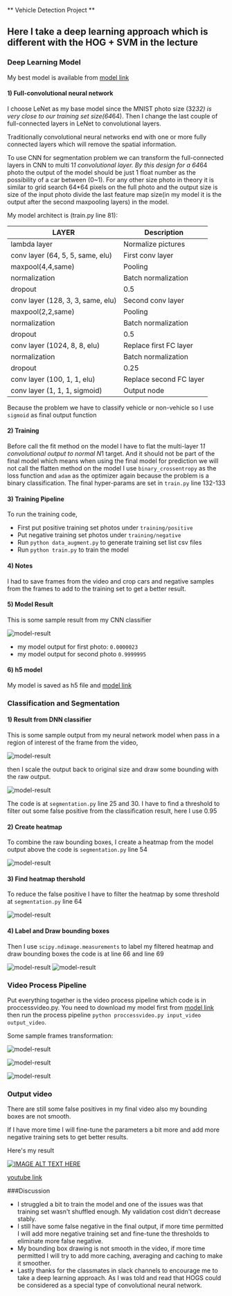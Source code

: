 ** Vehicle Detection Project **

## **Here I take a deep learning approach which is different with the HOG + SVM in the lecture** ##

[//]: # (Image References)
[image1]: output_images/cnn_output.png
[image2]: output_images/raw_feature_map.png
[image3]: output_images/raw_bb_1.png
[image4]: output_images/raw_hm_1.png
[image5]: output_images/filtered_hm_1.png
[image6]: output_images/labels_map.png
[image7]: output_images/labeled_hm.png
[image8]: output_images/draw_label.png
[image9]: output_images/full_proccess_1.png
[image10]: output_images/full_process_2.png
[image11]: output_images/full_process_3.png


### Deep Learning Model

My best model is available from [model link](https://benk-carnd-public.s3-us-west-2.amazonaws.com/car_model.h5)

#### 1) Full-convolutional neural network
I choose LeNet as my base model since the MNIST photo size (32*32) is very close to our training set size(64*64). Then I change the last couple of full-connected layers in LeNet to convolutional layers.

Traditionally convolutional neural networks end with one or more fully connected layers which will remove the spatial information.

To use CNN for segmentation problem we can transform the full-connected layers in CNN to multi 1*1 convolutional layer. By this design for a 64*64 photo the output of the model should be just 1 float number as the possibility of a car between (0~1). For any other size photo in theory it is similar to grid search 64*64 pixels on the full photo and the output size is size of the input photo divide the last feature map size(in my model it is the output after the second maxpooling layers) in the model.

 My model architect is (train.py line 81):

| LAYER | Description|
| ----- | ---------- |
| lambda layer| Normalize pictures|
| conv layer (64, 5, 5, same, elu)| First conv layer|
| maxpool(4,4,same)| Pooling|
| normalization| Batch normalization|
| dropout| 0.5 |
| conv layer (128, 3, 3, same, elu)|Second conv layer|
| maxpool(2,2,same)|Pooling|
|normalization| Batch normalization|
| dropout| 0.5|
| conv layer (1024, 8, 8, elu)| Replace first FC layer|
|normalization| Batch normalization|
| dropout| 0.25|
| conv layer (100, 1, 1, elu)| Replace second FC layer|
| conv layer (1, 1, 1, sigmoid)|Output node|

Because the problem we have to classify vehicle or non-vehicle so I use `sigmoid` as final output function

#### 2) Training
Before call the fit method on the model I have to flat the multi-layer 1*1 convolutional output to normal N*1 target. And it should not be part of the final model which means when using the final model for prediction we will not call the flatten method on the model
I use `binary_crossentropy` as the loss function and `adam` as the optimizer again because the problem is a binary classification. The final hyper-params are set in `train.py` line 132-133

#### 3) Training Pipeline
To run the training code,
* First put positive training set photos under `training/positive`
* Put negative training set photos under `training/negative`
* Run `python data_augment.py` to generate training set list csv files
* Run `python train.py` to train the model

#### 4) Notes
I had to save frames from the video and crop cars and negative samples from the frames to add to the training set to get a better result.

#### 5) Model Result
This is some sample result from my CNN classifier

![model-result][image1]

* my model output for first photo: `0.0000023`
* my model output for second photo `0.9999995`

#### 6) h5 model

My model is saved as h5 file and [model link](https://benk-carnd-public.s3-us-west-2.amazonaws.com/car_model.h5)


### Classification and Segmentation

#### 1) Result from DNN classifier
This is some sample output from my neural network model when pass in a region of interest of the frame from the video,

![model-result][image2]

then I scale the output back to original size and draw some bounding with the raw output.

![model-result][image3]

The code is at `segmentation.py` line 25 and 30. I have to find a threshold to filter out some false positive from the classification result, here I use 0.95

#### 2) Create heatmap
To combine the raw bounding boxes, I create a heatmap from the model output above the code is `segmentation.py` line 54

![model-result][image4]

#### 3) Find heatmap thershold
To reduce the false positive I have to filter the heatmap by some threshold at `segmentation.py` line 64

![model-result][image5]

#### 4) Label and Draw bounding boxes
Then I use `scipy.ndimage.measurements` to label my filtered heatmap and draw bounding boxes the code is at line 66 and line 69

![model-result][image7]
![model-result][image8]

### Video Process Pipeline
Put everything together is the video process pipeline which code is in proccessvideo.py. You need to download my model first from [model link](https://benk-carnd-public.s3-us-west-2.amazonaws.com/car_model.h5)
 then run the process pipeline `python proccessvideo.py input_video output_video`.

 Some sample frames transformation:

![model-result][image9]

![model-result][image10]

![model-result][image11]

### Output video
There are still some false positives in my final video also my bounding boxes are not smooth.

If I have more time I will fine-tune the parameters a bit more and add more negative training sets to get better results.

Here's my result

[![IMAGE ALT TEXT HERE](https://img.youtube.com/vi/_jriDJ8PmjU/0.jpg)](https://www.youtube.com/watch?v=_jriDJ8PmjU)

[youtube link](https://youtu.be/_jriDJ8PmjU)

###Discussion

* I struggled a bit to train the model and one of the issues was that training set wasn't shuffled enough. My validation cost didn't decrease stably.
* I still have some false negative in the final output, if more time permitted I will add more negative training set and fine-tune the thresholds to eliminate more false negative.
* My bounding box drawing is not smooth in the video, if more time permitted I will try to add more caching, averaging and caching to make it smoother.
* Lastly thanks for the classmates in slack channels to encourage me to take a deep learning approach. As I was told and read that HOGS could be considered as a special type of convolutional neural network.
